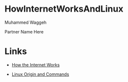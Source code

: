 # HowInternetWorksAndLinux
Muhammed Waggeh

Partner Name Here

# Links
- [How the Internet Works](https://github.com/nubc0der/HowInternetWorksAndLinux/tree/master/HowInternetWorks)

- [Linux Origin and Commands](https://github.com/nubc0der/HowInternetWorksAndLinux/tree/master/Linux)
